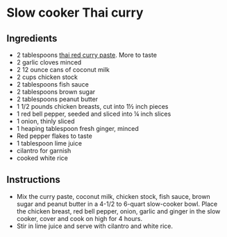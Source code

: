 # Slow cooker Thai curry

## Ingredients

- 2 tablespoons [thai red curry paste](/sauces/thai-red-curry-paste.md). More to taste
- 2 garlic cloves minced
- 2 12 ounce cans of coconut milk
- 2 cups chicken stock
- 2 tablespoons fish sauce
- 2 tablespoons brown sugar
- 2 tablespoons peanut butter
- 1 1/2 pounds chicken breasts, cut into 1½ inch pieces
- 1 red bell pepper, seeded and sliced into ¼ inch slices
- 1 onion, thinly sliced
- 1 heaping tablespoon fresh ginger, minced
- Red pepper flakes to taste
- 1 tablespoon lime juice
- cilantro for garnish
- cooked white rice

## Instructions

- Mix the curry paste, coconut milk, chicken stock, fish sauce, brown sugar and peanut butter in a 4-1/2 to 6-quart slow-cooker bowl. Place the chicken breast, red bell pepper, onion, garlic and ginger in the slow cooker, cover and cook on high for 4 hours.
- Stir in lime juice and serve with cilantro and white rice.
